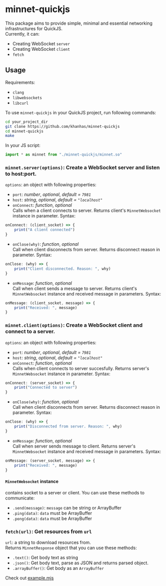 # minnet-quickjs
This package aims to provide simple, minimal and essential networking infrastructures for QuickJS.  
Currently, it can:
- Creating WebSocket `server`
- Creating WebSocket `client`
- `fetch`

## Usage
Requirements:
- `clang`
- `libwebsockets`
- `libcurl`

To use `minnet-quickjs` in your QuickJS project, run following commands:
```bash
cd your_project_dir
git clone https://github.com/khanhas/minnet-quickjs
cd minnet-quickjs
make
```

In your JS script:
```javascript
import * as minnet from "./minnet-quickjs/minnet.so"
```

### `minnet.server(options)`: Create a WebSocket server and listen to host:port.  
`options`: an object with following properties:
- `port`: *number*, *optional*, *default = `7981`*
- `host`: *string*, *optional*, *default = `"localhost"`*
- `onConnect`: *function*, *optional*  
    Calls when a client connects to server. Returns client's `MinnetWebsocket` instance in parameter. Syntax:
```javascript
onConnect: (client_socket) => {
    print("A client connected")
}
```
- `onClose(why)`: *function*, *optional*  
    Call when client disconnects from server. Returns disconnect reason in parameter. Syntax:
```javascript
onClose: (why) => {
    print("Client disconnected. Reason: ", why)
}
```
- `onMessage`: *function*, *optional*  
   Call when client sends a message to server. Returns client's `MinnetWebsocket` instance and received message in parameters. Syntax:
```javascript
onMessage: (client_socket, message) => {
    print("Received: ", message)
}
```

### `minnet.client(options)`: Create a WebSocket client and connect to a server.  
`options`: an object with following properties:
- `port`: *number*, *optional*, *default = `7981`*
- `host`: *string*, *optional*, *default = `"localhost"`*
- `onConnect`: *function*, *optional*  
    Calls when client connects to server succesfully. Returns server's `MinnetWebsocket` instance in parameter. Syntax:
```javascript
onConnect: (server_socket) => {
    print("Connected to server")
}
```
- `onClose(why)`: *function*, *optional*  
    Call when client disconnects from server. Returns disconnect reason in parameter. Syntax:
```javascript
onClose: (why) => {
    print("Disconnected from server. Reason: ", why)
}
```
- `onMessage`: *function*, *optional*  
   Call when server sends message to client. Returns server's `MinnetWebsocket` instance and received message in parameters. Syntax:
```javascript
onMessage: (server_socket, message) => {
    print("Received: ", message)
}
```

#### `MinnetWebsocket` instance
contains socket to a server or client. You can use these methods to communicate:
- `.send(message)`: `message` can be string or ArrayBuffer
- `.ping(data)`: `data` must be ArrayBuffer
- `.pong(data)`: `data` must be ArrayBuffer

### `fetch(url)`: Get resources from `url`
`url`: a string to download resources from.  
Returns `MinnetResponse` object that you can use these methods:
- `.text()`: Get body text as string
- `.json()`: Get body text, parse as JSON and returns parsed object.
- `.arrayBuffer()`: Get body as an `ArrayBuffer`

Check out [example.mjs](./example.mjs)
